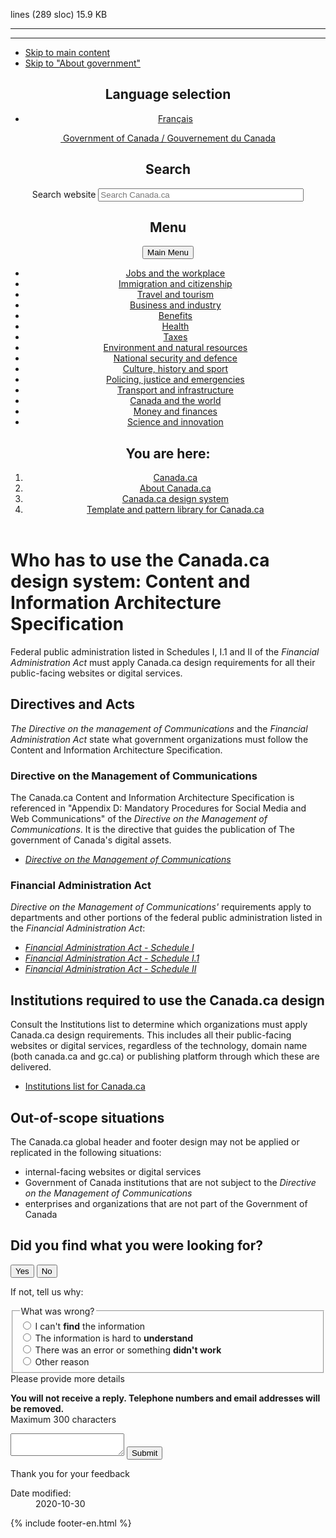 lines (289 sloc)  15.9 KB

---
---
<!doctype html><!--[if lt IE 9]><html class="no-js lt-ie9" lang="en" dir="ltr"><![endif]--><!--[if gt IE 8]><!-->
<html class="no-js" lang="en" dir="ltr">
<!--<![endif]-->
<head>
<meta charset="utf-8">
<!-- Web Experience Toolkit (WET) / Boîte à outils de l'expérience Web (BOEW)
		wet-boew.github.io/wet-boew/License-en.html / wet-boew.github.io/wet-boew/Licence-fr.html -->
<title>Disclaimer overlay - Canada.ca design pattern- Canada.ca</title>
<meta content="width=device-width,initial-scale=1" name="viewport">

<!--[if gte IE 9 | !IE ]><!-->
<link href="https://www.canada.ca/etc/designs/canada/wet-boew/assets/favicon.ico" rel="icon" type="image/x-icon">      <link rel="stylesheet" href="https://www.canada.ca/etc/designs/canada/wet-boew/css/theme.min.css">
      <link rel="stylesheet" href="https://www.canada.ca/etc/designs/canada/wet-boew/css/wet-boew.min.css" />
      <link rel="stylesheet" href="https://use.fontawesome.com/releases/v5.8.1/css/all.css"
         integrity="sha384-50oBUHEmvpQ+1lW4y57PTFmhCaXp0ML5d60M1M7uH2+nqUivzIebhndOJK28anvf" crossorigin="anonymous" />
      <link rel="stylesheet" href="../css/custom.css"><!--<![endif]-->
<!--[if lt IE 9]>
		<link href="./GCWeb/assets/favicon.ico" rel="shortcut icon" />
		<link rel="stylesheet" href="http://wet-boew.github.io/themes-dist/GCWeb/GCWeb/css/ie8-theme.min.css" />
		<script src="http://ajax.googleapis.com/ajax/libs/jquery/1.12.4/jquery.min.js"></script>
		<script src="./wet-boew/js/ie8-wet-boew.min.js"></script>
		<![endif]-->
<!--[if lte IE 9]>
		<![endif]-->
<noscript><link rel="stylesheet" href="https://www.canada.ca/etc/designs/canada/wet-boew/wet-boew/css/noscript.min.css" /></noscript>


 <!-- Global site tag (gtag.js) - Google Analytics -->

<script async src="https://www.googletagmanager.com/gtag/js?id=UA-105628416-2"></script>

<script>

  window.dataLayer = window.dataLayer || [];
  function gtag(){dataLayer.push(arguments);}
  gtag('js', new Date());


  gtag('config', 'UA-105628416-2');

</script>
</head>
<body class="cnt-wdth-lmtd" vocab="http://schema.org/" typeof="WebPage">
<ul id="wb-tphp">
  <li class="wb-slc"> <a class="wb-sl" href="#wb-cont">Skip to main content</a> </li>
  <li class="wb-slc"> <a class="wb-sl" href="#wb-info">Skip to "About government"</a> </li>
</ul>
<header>
  <div id="wb-bnr" class="container">
    <section id="wb-lng" class="text-right">
      <h2 class="wb-inv">Language selection</h2>
      <div class="row">
        <div class="col-md-12">
          <ul class="list-inline margin-bottom-none">
            <li><a lang="fr" href="https://conception.canada.ca/configurations-conception-communes/carrousels.html">Français</a></li>
          </ul>
        </div>
      </div>
    </section>
    <div class="row">
      <div class="brand col-xs-5 col-md-4"> <a href="https://www.canada.ca/en.html"><img src="http://www.canada.ca/etc/designs/canada/wet-boew/assets/sig-blk-en.svg" alt=""><span class="wb-inv"> Government of Canada / <span lang="fr">Gouvernement du Canada</span></span></a> </div>
      <section id="wb-srch" class="col-lg-8 text-right">
        <h2>Search</h2>
        <form action="https://canada.ca/en/sr/srb.html" method="get" name="cse-search-box" role="search" class="form-inline">
          <div class="form-group">
            <label for="wb-srch-q" class="wb-inv">Search website</label>
            <input id="wb-srch-q" list="wb-srch-q-ac" class="wb-srch-q form-control" name="q" type="search" value="" size="38" maxlength="150" placeholder="Search Canada.ca">
            <input name="st" value="s" type="hidden"/>
            <input name="num" value="10" type="hidden"/>
            <input name="langs" value="eng" type="hidden"/>
            <input name="st1rt" value="0" type="hidden">
            <input name="s5bm3ts21rch" value="x" type="hidden"/>
            <datalist id="wb-srch-q-ac"> 
              
              <!--[if lte IE 9]><select><![endif]--> 
              
              <!--[if lte IE 9]></select><![endif]--> 
              
            </datalist>
          </div>
          <div class="form-group submit">
            <button type="submit" id="wb-srch-sub" class="btn btn-primary btn-small" name="wb-srch-sub"><span class="glyphicon-search glyphicon"></span><span class="wb-inv">Search</span></button>
          </div>
        </form>
      </section>
    </div>
  </div>
  <nav class="gweb-v2 gcweb-menu" typeof="SiteNavigationElement">
    <div class="container">
      <h2 class="wb-inv">Menu</h2>
      <button type="button" aria-haspopup="true" aria-controls="gc-mnu" aria-expanded="false"><span class="wb-inv">Main </span>Menu <span class="expicon glyphicon glyphicon-chevron-down"></span></button>
      <ul id="gc-mnu" role="menu" aria-orientation="vertical" data-ajax-replace="https://www.canada.ca/content/dam/canada/sitemenu/sitemenu-v2-en.html">
        <li role="none presentation"><a role="menuitem" tabindex="-1" href="https://www.canada.ca/en/services/jobs.html">Jobs and the workplace</a></li>
        <li role="none presentation"><a role="menuitem" tabindex="-1" href="https://www.canada.ca/en/services/immigration-citizenship.html">Immigration and citizenship</a></li>
        <li role="none presentation"><a role="menuitem" tabindex="-1" href="https://travel.gc.ca/">Travel and tourism</a></li>
        <li role="none presentation"><a role="menuitem" tabindex="-1" href="https://www.canada.ca/en/services/business.html">Business and industry</a></li>
        <li role="none presentation"><a role="menuitem" tabindex="-1" href="https://www.canada.ca/en/services/benefits.html">Benefits</a></li>
        <li role="none presentation"><a role="menuitem" tabindex="-1" href="https://www.canada.ca/en/services/health.html">Health</a></li>
        <li role="none presentation"><a role="menuitem" tabindex="-1" href="https://www.canada.ca/en/services/taxes.html">Taxes</a></li>
        <li role="none presentation"><a role="menuitem" tabindex="-1" href="https://www.canada.ca/en/services/environment.html">Environment and natural resources</a></li>
        <li role="none presentation"><a role="menuitem" tabindex="-1" href="https://www.canada.ca/en/services/defence.html">National security and defence</a></li>
        <li role="none presentation"><a role="menuitem" tabindex="-1" href="https://www.canada.ca/en/services/culture.html">Culture, history and sport</a></li>
        <li role="none presentation"><a role="menuitem" tabindex="-1" href="https://www.canada.ca/en/services/policing.html">Policing, justice and emergencies</a></li>
        <li role="none presentation"><a role="menuitem" tabindex="-1" href="https://www.canada.ca/en/services/transport.html">Transport and infrastructure</a></li>
        <li role="none presentation"><a role="menuitem" tabindex="-1" href="http://international.gc.ca/world-monde/index.aspx?lang=eng">Canada and the world</a></li>
        <li role="none presentation"><a role="menuitem" tabindex="-1" href="https://www.canada.ca/en/services/finance.html">Money and finances</a></li>
        <li role="none presentation"><a role="menuitem" tabindex="-1" href="https://www.canada.ca/en/services/finance.html">Science and innovation</a></li>
      </ul>
    </div>
  </nav>
  <nav id="wb-bc" property="breadcrumb">
    <h2>You are here:</h2>
    <div class="container">
      <ol class="breadcrumb">
        <li><a href="https://www.canada.ca/en.html">Canada.ca</a></li>
        <li><a href="https://www.canada.ca/en/government/about.html">About Canada.ca</a></li>
        <li><a href="https://www.canada.ca/en/government/about/design-system.html">Canada.ca design system</a></li>
        <li><a href="https://www.canada.ca/en/government/about/design-system/pattern-library.html">Template and pattern library for Canada.ca</a></li>
      </ol>
    </div>
  </nav>
</header>

<!--/* Hide Nav; Hide Right Rail /*-->

<main role="main" property="mainContentOfPage" class="container">
  <h1 property="name" id="wb-cont" dir="ltr"><span class="stacked"><span>Who has to use the Canada.ca design system</span>: <span>Content and Information Architecture Specification</span></span></h1>
  <p id="#who-has-to-use">Federal public administration listed in Schedules I, I.1 and II of the <cite>Financial Administration Act</cite> must apply Canada.ca design requirements for all their public-facing websites or digital services.</p>
  <h2>Directives and Acts</h2>
  <p><cite>The Directive on the management of Communications</cite> and the <cite>Financial Administration Act</cite> state what government organizations must follow the Content and Information Architecture Specification.</p>
  <h3>Directive on the Management of Communications</h3>
  <p>The Canada.ca Content and Information Architecture Specification is referenced in "Appendix D: Mandatory Procedures for Social Media and Web Communications" of the <cite>Directive on the Management of Communications</cite>.   It is the directive that guides the publication of The government of Canada's digital assets.</p>
  <ul>
    <li><a href="http://www.tbs-sct.gc.ca/pol/doc-eng.aspx?id=30682"><cite>Directive on the Management of Communications</cite></a></li>
  </ul>
  <h3>Financial Administration Act</h3>
  <p><cite>Directive on the Management of Communications'</cite> requirements apply to departments and other portions of the federal public administration listed in the <cite>Financial Administration Act</cite>:</p>
  <ul>
    <li><a href="https://laws-lois.justice.gc.ca/eng/acts/f-11/page-19.html#docCont"><cite>Financial Administration Act - Schedule I</cite></a></li>
    <li><a href="https://laws-lois.justice.gc.ca/eng/acts/f-11/page-20.html#docCont"><cite>Financial Administration Act - Schedule I.1</cite></a></li>
    <li><a href="https://laws-lois.justice.gc.ca/eng/acts/f-11/page-21.html#docCont"><cite>Financial Administration Act - Schedule II</cite></a></li>
  </ul>
  <h2>Institutions required to use the Canada.ca design</h2>
  <p>Consult the Institutions list to determine which organizations must apply Canada.ca design requirements.  This includes all their public-facing websites or digital services, regardless of the technology, domain name (both canada.ca and gc.ca) or publishing platform through which these are delivered.</p>
  <ul>
    <li><a href="https://www.canada.ca/en/government/about/design-system/institutions-list.html">Institutions list for Canada.ca</a></li>
  </ul>
  <h2>Out-of-scope situations</h2>
  <p>The Canada.ca global  header and footer design may not be applied or replicated in the following  situations:</p>
  <ul>
    <li>internal-facing  websites or digital services </li>
    <li>Government of Canada institutions that are not subject to the <cite>Directive on the Management of Communications</cite></li>
    <li>enterprises  and organizations that are not part of the Government of Canada </li>
  </ul>
  
  <!-- START PAGE FEEDBACK WIDGET -->
  <div class="row row-no-gutters mrgn-tp-xl">
    <div class="col-sm-7 col-lg-6">
      <section class="gc-pg-hlpfl provisional">
        <div class="well mrgn-bttm-0">
          <form id="gc-pg-hlpfl-frm" action="#" method="post" autocomplete="off">
            <input type="hidden" name="institutionopt" value="tbs">
            <input type="hidden" name="themeopt" value="Policies">
            <input type="hidden" name="language" value="EN">
            <input type="hidden" name="pageTitle" value="Designing content for Canada.ca">
            <input type="hidden" name="submissionPage" value="https://design.canada.ca/common-design-patterns/carousels.html">
            <input type="hidden" name="sectionopt" value="Design system">
            <input type="hidden" id="helpful" name="helpful" value="Yes">
            <div class="gc-pg-hlpfl-btn">
              <div class="row row-no-gutters">
                <div class="col-xs-12 col-sm-7 mrgn-tp-sm">
                  <h2 class="mrgn-tp-sm h5">Did you find what you were looking for?</h2>
                </div>
                <div class="col-xs-8 col-sm-5 text-right">
                  <button id="btnyes" type="submit" value="Yes" class="btn btn-primary">Yes</button>
                  <button id="btnno" type="button" class="btn btn-primary mrgn-lft-sm nojs-hide">No</button>
                </div>
              </div>
            </div>
            <p class="h3 hidden nojs-show">If not, tell us why:</p>
            <div class="gc-pg-hlpfl-no nojs-show">
              <fieldset>
                <legend class="h4 mrgn-tp-0 mrgn-bttm-md">What was wrong?</legend>
                <div class="radio">
                  <label for="problem1">
                    <input name="problem" id="problem1" type="radio" value="I can't find the information"
														data-gc-analytics-wtph-value="I can't find the information-Je ne peux pas trouver l'information"
														data-gc-analytics-collect="notPrivate">
                    I can't <strong>find</strong> the information </label>
                </div>
                <div class="radio">
                  <label for="problem2">
                    <input name="problem" id="problem2" type="radio" value="The information is hard to understand"
														data-gc-analytics-wtph-value="The information is hard to understand-L'information est difficile à comprendre"
														data-gc-analytics-collect="notPrivate">
                    The information is hard to <strong>understand</strong> </label>
                </div>
                <div class="radio">
                  <label for="problem3">
                    <input name="problem" id="problem3" type="radio" value="There was an error / something didn't work"
														data-gc-analytics-wtph-value="There was an error or something didn't work-Il y avait une erreur ou quelque chose ne fonctionnait pas"
														data-gc-analytics-collect="notPrivate">
                    There was an error or something <strong>didn't work</strong> </label>
                </div>
                <div class="radio">
                  <label for="problem4">
                    <input name="problem" id="problem4" type="radio" value="Other reason"
														data-gc-analytics-wtph-value="Other reason-Autre raison" data-gc-analytics-collect="notPrivate">
                    Other reason </label>
                </div>
              </fieldset>
              <label for="problem6" class="mrgn-bttm-0">Please provide more details</label>
              <p class="small"> <strong>You will not receive a reply. Telephone numbers and email addresses will be
                removed.</strong> <br>
                <span class="small">Maximum 300 characters</span> </p>
              <textarea id="problem6" name="details" class="full-width" maxlength="300"></textarea>
              <button type="submit" value="No" class="btn btn-primary mrgn-tp-md mrgn-bttm-sm">Submit</button>
            </div>
          </form>
          <div class="gc-pg-hlpfl-thnk hide">
            <p class="h6 mrgn-tp-sm mrgn-bttm-sm"><span class="far fa-check-circle text-success mrgn-rght-sm"
											aria-hidden="true"></span> Thank you for your feedback</p>
          </div>
        </div>
      </section>
    </div>
    <div class="col-sm-3 col-sm-offset-1 col-lg-offset-3">
      <div class="wb-share"
							data-wb-share="{&quot;pnlId&quot;:&quot;pnlShrPg&quot;, &quot;lnkClass&quot;: &quot;btn btn-default btn-block mrgn-tp-md&quot;}"> </div>
    </div>
  </div>
  <!-- END PAGE FEEDBACK WIDGET -->
  <div class="pagedetails">
    <dl id="wb-dtmd">
      <dt>Date modified:</dt>
      <dd>
        <time property="dateModified">2020-10-30</time>
      </dd>
    </dl>
  </div>
</main>
{% include footer-en.html %} 
<!--[if gte IE 9 | !IE ]><!--> 
<script src="https://ajax.googleapis.com/ajax/libs/jquery/2.2.4/jquery.js"></script> 
<script src="https://wet-boew.github.io/themes-dist/GCWeb/wet-boew/js/wet-boew.min.js"></script> 
<!--<![endif]--> 
<!--[if lt IE 9]>
			<script src="./wet-boew/js/ie8-wet-boew2.min.js"></script>
			<![endif]--> 
<script src="https://www.canada.ca/etc/designs/canada/wet-boew/js/theme.min.js"></script> <script>
         document.getElementById('submissionPage').value = location.href;
      </script> 
<!-- START SCRIPT PAGE FEEDBACK WIDGET --> 

<script>
				$(document).on("wb-ready.wb", function () {
					$("#btnno").click(function (e) {
						$(".gc-pg-hlpfl-no").removeClass("nojs-show");
						$(".gc-pg-hlpfl-btn").addClass("hide");
						$("#helpful").val("No");
					});
					$("#gc-pg-hlpfl-frm").submit(function (e) {
						e.preventDefault();
						$(".gc-pg-hlpfl-thnk").removeClass("hide");
						$("#gc-pg-hlpfl-frm").addClass("hide nojs-show");
						$.ajax({
							url: 'https://pagesuccessemailqueue.azurewebsites.net/api/QueueProblemForm',
							type: 'POST',
							dataType: 'text',
							data: $('form#gc-pg-hlpfl-frm').serialize(),
							success: function (data) { },
							error: function (xhr, status, err) {
								console.log(xhr.responseText);
							}
						});
					});
				});
			</script> 
<!-- END SCRIPT PAGE FEEDBACK WIDGET -->
</body>
</html>
